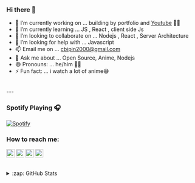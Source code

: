 ### Hi there 👋

- 🔭 I’m currently working on ... building by portfolio and [Youtube](https://www.youtube.com/channel/UCsfVPa8HQlFLuvGcBmWRh_w) 🤘🏻
- 🌱 I’m currently learning ... JS , React , client side Js  
- 👯 I’m looking to collaborate on ... Nodejs , React , Server Architecture
- 🤔 I’m looking for help with ... Javascript
- 📫 Email me on ... cbipin2000@gmail.com
- 💬 Ask me about ... Open Source, Anime, Nodejs
- 😄 Pronouns: ... he/him 🤷‍♂️
- ⚡ Fun fact: ... i watch a lot of anime😅

<br />
---

### Spotify Playing 🎧

[![Spotify](https://novatorem.bunty9.vercel.app/api/spotify)](https://open.spotify.com/user/31vzbbfand52le5cdfoym4f2kdoi)


###  How to reach me: 
[<img align="left" alt="Twitter" width="22px" color="cyan" src="https://cdn.jsdelivr.net/npm/simple-icons@v3/icons/twitter.svg" />][twitter]
[<img align="left" alt="LinkedIn" width="22px" src="https://cdn.jsdelivr.net/npm/simple-icons@v3/icons/linkedin.svg" />][linkedin]
[<img align="left" alt="Instagram" width="22px" src="https://cdn.jsdelivr.net/npm/simple-icons@v3/icons/instagram.svg" />][instagram]
[<img align="left" alt="YouTube" width="22px" src="https://cdn.jsdelivr.net/npm/simple-icons@v3/icons/youtube.svg" />][youtube]

[twitter]: https://twitter.com/BipinC8/
[youtube]: https://www.youtube.com/channel/UCsfVPa8HQlFLuvGcBmWRh_w/
[instagram]: https://instagram.com/skatebored____/
[linkedin]: https://www.linkedin.com/in/bipin-s-c/
<br />
---
<details>
  <summary>:zap: GitHub Stats</summary>
  <img align="left" alt="Bunty9's GitHub Stats" src="https://github-readme-stats.vercel.app/api?username=Bunty9&show_icons=true&hide_border=true&theme=radical" />
</details>

<!-- - 📫 How to reach me: email: cbipin2000@gmail.com , [Instagram](https://instagram.com/skatebored____/) , [LinkedIn](https://www.linkedin.com/in/bipin-s-c/)
-->
